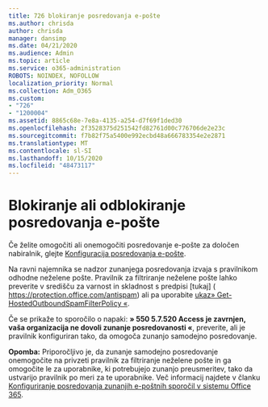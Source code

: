 ```yaml
---
title: 726 blokiranje posredovanja e-pošte
ms.author: chrisda
author: chrisda
manager: dansimp
ms.date: 04/21/2020
ms.audience: Admin
ms.topic: article
ms.service: o365-administration
ROBOTS: NOINDEX, NOFOLLOW
localization_priority: Normal
ms.collection: Adm_O365
ms.custom:
- "726"
- "1200004"
ms.assetid: 8865c68e-7e8a-4135-a254-d7f69f1ded30
ms.openlocfilehash: 2f3528375d251542fd82761d00c776706de2e23c
ms.sourcegitcommit: f7b82f75a5400e992ecbd48a666783354e2e2871
ms.translationtype: MT
ms.contentlocale: sl-SI
ms.lasthandoff: 10/15/2020
ms.locfileid: "48473117"
---
```

# <a name="blocking-or-unblocking-email-forwarding"></a>Blokiranje ali odblokiranje posredovanja e-pošte

Če želite omogočiti ali onemogočiti posredovanje e-pošte za določen nabiralnik, glejte [Konfiguracija posredovanja e-pošte](https://docs.microsoft.com/microsoft-365/admin/email/configure-email-forwarding).

Na ravni najemnika se nadzor zunanjega posredovanja izvaja s pravilnikom odhodne neželene pošte. Pravilnik za filtriranje neželene pošte lahko preverite v središču za varnost in skladnost s predpisi [tukaj] ( https://protection.office.com/antispam) ali pa uporabite [ukaz» Get-HostedOutboundSpamFilterPolicy «](https://docs.microsoft.com/powershell/module/exchange/get-hostedoutboundspamfilterpolicy).

Če se prikaže to sporočilo o napaki: **» 550 5.7.520 Access je zavrnjen, vaša organizacija ne dovoli zunanje posredovanosti «**, preverite, ali je pravilnik konfiguriran tako, da omogoča zunanjo samodejno posredovanje.

**Opomba:** Priporočljivo je, da zunanje samodejno posredovanje onemogočite na privzeti pravilnik za filtriranje neželene pošte in ga omogočite le za uporabnike, ki potrebujejo zunanjo preusmeritev, tako da ustvarijo pravilnik po meri za te uporabnike. Več informacij najdete v članku [Konfiguriranje posredovanja zunanjih e-poštnih sporočil v sistemu Office 365](https://docs.microsoft.com/microsoft-365/security/office-365-security/external-email-forwarding).